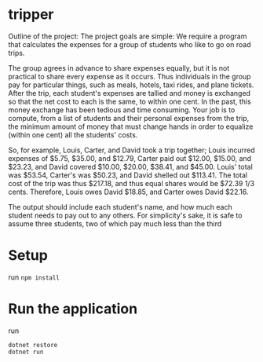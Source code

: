 # tripper

Outline of the project: 
The project goals are simple: We require a program that calculates the expenses for a group of students who like to go on road trips.

The group agrees in advance to share expenses equally, but it is not practical to share every expense as it occurs. Thus individuals in the group pay for particular things, such as meals, hotels, taxi rides, and plane tickets. After the trip, each student's expenses are tallied and money is exchanged so that the net cost to each is the same, to within one cent. In the past, this money exchange has been tedious and time consuming. Your job is to compute, from a list of students and their personal expenses from the trip, the minimum amount of money that must change hands in order to equalize (within one cent) all the students' costs.

So, for example, Louis, Carter, and David took a trip together; Louis incurred expenses of $5.75, $35.00, and $12.79, Carter paid out $12.00, $15.00, and $23.23, and David covered $10.00, $20.00, $38.41, and $45.00. Louis' total was $53.54, Carter's was $50.23, and David shelled out $113.41. The total cost of the trip was thus $217.18, and thus equal shares would be $72.39 1/3 cents. Therefore, Louis owes David $18.85, and Carter owes David $22.16.

The output should include each student's name, and how much each student needs to pay out to any others. For simplicity's sake, it is safe to assume three students, two of which pay much less than the third


# Setup

run ```npm install```

# Run the application 

run 
```
dotnet restore
dotnet run 
```

